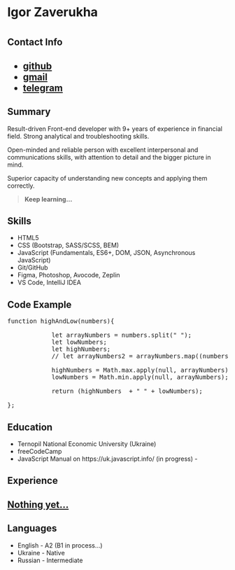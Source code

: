 <h1> Igor Zaverukha<h1>
<h2>Contact Info<h2>
 <ul>
     <li ><a href="https://github.com/pmzaverukha">github</a></li>
     <li class="link"><a href="mailto:dev.zaver@gmail.com">gmail</a></li>
     <li class="link"><a href="https://t.me/adriano_zaver">telegram</a></li>
 </ul>
<h2>Summary</h2>
<p>Result-driven Front-end developer with 9+ years of experience in financial field.
Strong analytical and troubleshooting skills. </p>
<p>Open-minded and reliable person with excellent interpersonal and communications skills, with attention to detail and the bigger picture in mind.</p>
<p>Superior capacity of understanding new concepts and applying them correctly.</p>
<blockquote>
  <p><strong>Keep learning…</strong></p>
</blockquote>


<h2>Skills</h2>
 <ul>
   <li >HTML5</li>
   <li >CSS (Bootstrap, SASS/SCSS, BEM)</li>
   <li >JavaScript (Fundamentals, ES6+, DOM, JSON, Asynchronous JavaScript)</li>
   <li >Git/GitHub</li>
   <li >Figma, Photoshop, Avocode, Zeplin</li>
   <li >VS Code, IntelliJ IDEA</li>

 </ul>
 
 <h2>Code Example</h2>

<pre>
function highAndLow(numbers){
         
            let arrayNumbers = numbers.split(" ");
            let lowNumbers;
            let highNumbers;
            // let arrayNumbers2 = arrayNumbers.map((numbers) => (numbers * 1));

            highNumbers = Math.max.apply(null, arrayNumbers);
            lowNumbers = Math.min.apply(null, arrayNumbers);

            return (highNumbers  + " " + lowNumbers);

};
</pre>

<h2>Education</h2>
 <ul>
   <li >Ternopil National Economic University (Ukraine)</li>
   <li >freeCodeCamp</li>
   <li >JavaScript Manual on https://uk.javascript.info/ (in progress) - </li>
 </ul>


<h2>Experience<h2>
<p></p><u>Nothing yet…</u></p>



<h2>Languages</h2>
 <ul>
   <li >English - A2 (B1 in process…)</li>
   <li >Ukraine -  Native </li>
   <li >Russian -  Intermediate </li>
 </ul>